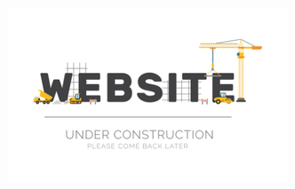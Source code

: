 ![Website screenshot](https://raw.githubusercontent.com/findaclip/branding/main/screenshots/website.png)
